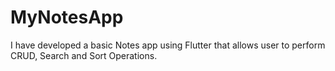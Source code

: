 # MyNotesApp
I have developed a basic Notes app using Flutter that allows user to perform CRUD, Search and Sort Operations.
